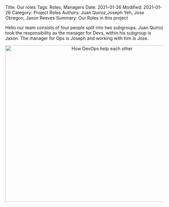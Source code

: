 Title: Our roles
Tags: Roles, Managers
Date: 2021-01-26
Modified: 2021-01-26
Category: Project Roles
Authors: Juan Quiroz,Joseph Yeh, Jose Obregon, Jaxon Reeves
Summary: Our Roles in this project 

<html>
    <head>
        <title>Roles</title>
        <meta name="tags" content="Roles, Managers" />
        <meta name="date" content="2021-01-26" />
        <meta name="modified" content="2021-01-25" />
        <meta name="category" content="Project" />
        <meta name="authors" content="Juan Quiroz, Joseph Yeh, Jose Obregon, Jaxon Reeves" />
        <meta name="summary" content="Our Roles in this project" />
    </head>
    <body>
        <p>Hello our team consists of four people split into two subgroups. Juan Quiroz took the responsibility as the manager for Devs, within his subgroup is Jaxon. The manager for Ops is Joseph and working with him is Jose.</p>
        <center> <img src="images/DevOps.jpeg" alt="How DevOps help each other" width="600"height="500"></center>
    </body>
</html>

